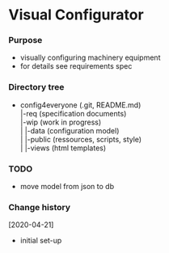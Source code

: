 # Visual Configurator

### Purpose
- visually configuring machinery equipment
- for details see requirements spec

### Directory tree
- config4everyone (.git, README.md)  
  |-req (specification documents)  
  |-wip (work in progress)  
  |	 |-data (configuration model)  
  |  |-public (ressources, scripts, style)  
  |  |-views (html templates)
   
### TODO
- move model from json to db

### Change history
[2020-04-21]
- initial set-up
